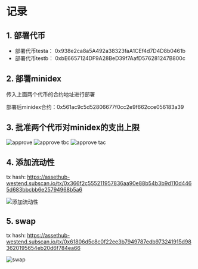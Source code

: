 # 记录

## 1. 部署代币

 - 部署代币testa： 0x938e2ca8a5A492a38323faA1CEf4d7D4D8b0461b
 - 部署代币testb： 0xbE6657124DF9A28BeD39f7AafD576281247B800c

## 2. 部署minidex
传入上面两个代币的合约地址进行部署

部署后minidex合约：0x561ac9c5d52806677f0cc2e9f662cce056183a39

## 3. 批准两个代币对minidex的支出上限
![approve](https://github.com/user-attachments/assets/d194acda-4071-4a16-b1f6-b46bee449311)
![approve tbc](https://github.com/user-attachments/assets/543fd2cb-f938-46fa-93f9-e89945f6a461)
![approve tac](https://github.com/user-attachments/assets/e3e1ed0f-94dd-450d-b894-a3d1351c6ec0)


## 4. 添加流动性
tx hash: https://assethub-westend.subscan.io/tx/0x366f2c555211957836aa90e88b54b3b9d110d4465d683bbcbb6e25794968b5a6

![添加流动性](https://github.com/user-attachments/assets/ee202784-6948-44df-b723-b7ed401dccc3)


## 5. swap
tx hash: https://assethub-westend.subscan.io/tx/0x61806d5c8c0f22ee3b7949787edb973241915d983620195654eb20d6f784ea66

![swap](https://github.com/user-attachments/assets/932ca2ec-e2cf-47d8-8eb5-b972a490fae8)
